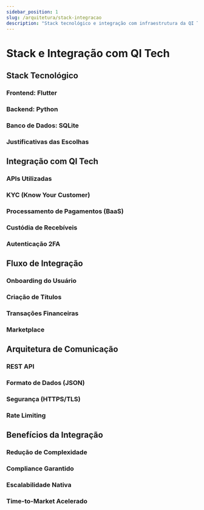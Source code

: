 ```yaml
---
sidebar_position: 1
slug: /arquitetura/stack-integracao
description: "Stack tecnológico e integração com infraestrutura da QI Tech"
---
```


# Stack e Integração com QI Tech

## Stack Tecnológico

### Frontend: Flutter

### Backend: Python

### Banco de Dados: SQLite

### Justificativas das Escolhas

## Integração com QI Tech

### APIs Utilizadas

### KYC (Know Your Customer)

### Processamento de Pagamentos (BaaS)

### Custódia de Recebíveis

### Autenticação 2FA

## Fluxo de Integração

### Onboarding do Usuário

### Criação de Títulos

### Transações Financeiras

### Marketplace

## Arquitetura de Comunicação

### REST API

### Formato de Dados (JSON)

### Segurança (HTTPS/TLS)

### Rate Limiting

## Benefícios da Integração

### Redução de Complexidade

### Compliance Garantido

### Escalabilidade Nativa

### Time-to-Market Acelerado
